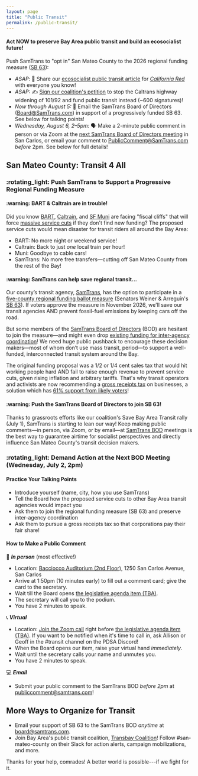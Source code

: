 ```yaml
---
layout: page
title: "Public Transit"
permalink: /public-transit/
---
```


<h4>Act NOW to preserve Bay Area public transit and build an ecosocialist future!</h4>

Push SamTrans to "opt in" San Mateo County to the 2026 regional funding measure ([SB 63](https://leginfo.legislature.ca.gov/faces/billNavClient.xhtml?bill_id=202520260SB63)):
* *ASAP*: 📰 Share our [ecosocialist public transit article](https://www.californiadsa.org/news/batransit-2025jun) for [*California Red*](https://www.californiadsa.org/news) with everyone you know!
* *ASAP:* ✍️ [Sign our coalition's petition](https://actionnetwork.org/petitions/stop-the-widenings-of-highway-101-and-interstate-280) to stop the Caltrans highway widening of 101/92 and fund public transit instead (~600 signatures)!
* *Now through August 5:* 📩 Email the SamTrans Board of Directors ([Board@SamTrans.com](mailto:Board@SamTrans.com)) in support of a progressively funded SB 63. See below for talking points!
* *Wednesday, August 6, 2–5pm:* 🗣️ Make a 2-minute public comment in person or via Zoom at the [next SamTrans Board of Directors meeting](https://www.samtrans.com/meetings/2025/08/samtrans-board-directors) in San Carlos, or email your comment to [PublicComment@SamTrans.com](mailto:publiccomment@samtrans.com) _before_ 2pm. See below for full details!

<h2>San Mateo County: Transit 4 All</h2>

<h3>:rotating_light: Push SamTrans to Support a Progressive Regional Funding Measure</h3>

<h4>:warning: BART & Caltrain are in trouble!</h4>

Did you know [BART](https://www.bart.gov/about/financials/crisis), [Caltrain](https://www.caltrain.com/blog/2023/04/financial-future-caltrain), and [SF Muni](https://www.sfmta.com/project-updates/sfmtas-financial-crisis) are facing "fiscal cliffs" that will force [massive service cuts](https://twitter.us15.list-manage.com/track/click?u=081245b4dc5f18f3a07fa71e2&id=326a2360be&e=ab29f1143c) if they don't find new funding? The proposed service cuts would mean disaster for transit riders all around the Bay Area:

* BART: No more night or weekend service!
* Caltrain: Back to just _one_ local train per hour!
* Muni: Goodbye to cable cars!
* SamTrans: No more free transfers—cutting off San Mateo County from the rest of the Bay!

<h4>:warning: SamTrans can help save regional transit...</h4>

Our county’s transit agency, [SamTrans](http://samtrans.com/), has the option to participate in a [five-county regional funding ballot measure](https://www.mercurynews.com/2025/06/03/plan-to-raise-500-million-in-annual-sales-taxes-for-beleaguered-bay-area-transit-advances-in-legislature/) (Senators Weiner & Arreguín's [SB 63](https://leginfo.legislature.ca.gov/faces/billTextClient.xhtml?bill_id=202520260SB63)). If voters approve the measure in November 2026, we'll save our transit agencies AND prevent fossil-fuel emissions by keeping cars off the road.

But some members of the [SamTrans Board of Directors](https://www.samtrans.com/about-samtrans/board-directors) (BOD) are hesitant to join the measure—and might even drop [existing funding for inter-agency coordination](https://mtc.ca.gov/operations/transit-regional-network-management/transit-fare-coordination-integration)! We need huge public pushback to encourage these decision makers—most of whom don’t use mass transit, period—to support a well-funded, interconnected transit system around the Bay. 

The original funding proposal was a 1/2 or 1/4 cent sales tax that would hit working people hard AND fail to raise enough revenue to prevent service cuts, given rising inflation and arbitrary tariffs. That's why transit operators and activists are now recommending a [gross receipts tax](https://en.wikipedia.org/wiki/Gross_receipts_tax) on businesses, a solution which has [61% support from likely voters](https://www.politico.com/newsletters/california-playbook-pm/2025/06/02/exclusive-transit-unions-launches-effort-to-rework-2026-bay-area-transit-measure-00380857)!

<h4>:warning: Push the SamTrans Board of Directors to join SB 63!</h4>

Thanks to grassroots efforts like our coalition's Save Bay Area Transit rally (July 1), SamTrans is starting to lean our way! Keep making public comments—in person, via Zoom, or by email—at [SamTrans BOD](https://www.samtrans.com/board-of-directors/meetings) meetings is the best way to guarantee airtime for socialist perspectives and directly influence San Mateo County's transit decision makers.

<h3>:rotating_light: Demand Action at the Next BOD Meeting (Wednesday, July 2, 2pm)</h3>

<h4>Practice Your Talking Points</h4>

*  Introduce yourself (name, city, how you use SamTrans)
*  Tell the Board how the proposed service cuts to other Bay Area transit agencies would impact you
*  Ask them to join the regional funding measure (SB 63) and preserve inter-agency coordination
*  Ask them to pursue a gross receipts tax so that corporations pay their fair share!

<h4>How to Make a Public Comment</h4>

:microphone: ***In person*** (most effective!)

* Location: [Bacciocco Auditorium (2nd Floor)](https://maps.app.goo.gl/e4X3vMBynC1pdUGbA), 1250 San Carlos Avenue, San Carlos
* Arrive at 1:50pm (10 minutes early) to fill out a comment card; give the card to the secretary.
* Wait till the Board opens [the legislative agenda item (TBA)](https://www.samtrans.com/meetings/2025/08/samtrans-board-directors). 
* The secretary will call you to the podium.
* You have 2 minutes to speak.

:telephone_receiver: ***Virtual***

* Location: [Join the Zoom call](https://us02web.zoom.us/j/81001317517?pwd=6LuOhomk1KpISW9X2CbpthZRGreaIA.1) right before [the legislative agenda item (TBA)](https://www.samtrans.com/meetings/2025/08/samtrans-board-directors). If you want to be notified when it's time to call in, ask Allison or Geoff in the #transit channel on the PDSA Discord! 
* When the Board opens our item, raise your virtual hand *immediately*.
* Wait until the secretary calls your name and unmutes you.
* You have 2 minutes to speak. 

:computer: ***Email***

* Submit your public comment to the SamTrans BOD _before 2pm_ at [publiccomment@samtrans.com](mailto:publiccomment@samtrans.com)!

<h2>More Ways to Organize for Transit</h2>

* Email your support of SB 63 to the SamTrans BOD _anytime_ at [board@samtrans.com](mailto:board@samtrans.com).
* Join Bay Area's public transit coalition, [Transbay Coalition](https://www.transbaycoalition.org/join/)! Follow #san-mateo-county on their Slack for action alerts, campaign mobilizations, and more.

Thanks for your help, comrades! A better world is possible---if we fight for it. 
